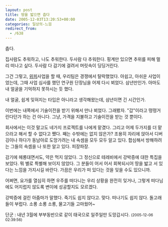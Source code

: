 ```yaml
---
layout: post
title: 땅을 밟으면 춥다
date: 2005-12-03T13:20:53+00:00
categories: 일상의-느낌
redirect_from:
  - /638
---
```


춥다.

집사람도 추워하고, 나도 추워한다. 두사람 다 추워한다. 핑계만 있으면 추위를 피해 멀리 떠나고 싶다. 두사람 다 감기에 걸려서 머릿속이 딩딩거린다.

그건 그렇고, <a href="http://www.widef.org/" target=bb>위피</a>사업을 할 때, 우리팀은 경쟁에서 탈락했었다. 아쉽고, 아쉬운 사업이었는데, 그때 사업 심사를 했던 연구원 단장님을 어제 다시 뵈었다. 삼년만인가. 아마도 내 얼굴을 기억하지 못하시는 듯 했다.

내 얼굴, 쉽게 잊혀지는 타입은 아니라고 생각해왔는데, 삼년이면 긴 시간인가.

이번에는 내쪽에서 기술이전을 받기 위해서 만나 뵈었다. 그래봤자. "갑"이라고 떵떵거린다던가 하는 건 아니다. 그냥, 가격을 지불하고 기술이전을 받는 것 뿐이다.

회사에서는 이것 말고도 네가지 프로젝트를 나에게 맡겼다. 그리고 어제 두가지를 더 맡으라고 해서 할 수 없다고 쨌다. 째는 수밖에는 없지 않은가? 조용히 자리에 앉아서 디버깅이나 하다가 동남아로 도망가려는 내 속셈을 모두 모두 알고 있다. 합심해서 방해하려는 그들의 속셈을 나 또한 알고 있다. 피장파장.

감기에 헤롱대면서도, 약은 먹지 않았다. 그 정신으로 테레비에서 강박증에 대한 특집을 보았다. 뭐 별로 특별해 보이지 않았다. 그 분들이 어서 어서 회복되시어 땅을 밟고 서 있다는 느낌을 가지시길 바란다. 가끔은 우리가 떠 있다는 것을 잊을 수도 있으니까.

어쩌면, 요가를 열심히 하면 우주를 떠다니는 우리 상황을 완전히 잊거나, 그렇게 떠다님에도 어지럽지 않도록 변이에 성공할지도 모르겠다.

강박증에 걸린 아줌마가 말했다. 죽기도 쉽지 않다고. 맞다. 떠나기도 쉽지 않다. 돌고래들이 부럽다. 소롱 소롱 소롱, 물고기들 고마웠어~
<div id=comments>
<div class=comment>
<!--- cmt:1052 --->
<!--- mail: --->
<!--- parent:0 --->
단군 : 
내년 3월에 부부동반으로 같이 태국으로 일주일만 도망갑시다.
 <small>(2005-12-06 02:39:56)</small>
</div>
</div>
